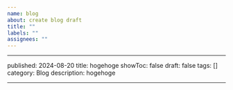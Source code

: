 ```yaml
---
name: blog
about: create blog draft
title: ""
labels: ""
assignees: ""
---
```


---
published: 2024-08-20
title: hogehoge
showToc: false
draft: false
tags: []
category: Blog
description: hogehoge

---

##